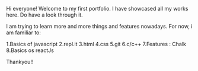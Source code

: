 Hi everyone! Welcome to my first portfolio.
I have showcased all my works here. Do have a look through it.

I am trying to learn more and more things and features nowadays. For now, i am familiar to:

1.Basics of javascript
2.repl.it
3.html
4.css
5.git
6.c/c++
7.Features : Chalk
8.Basics os reactJs

Thankyou!!